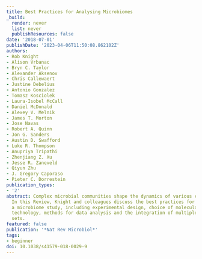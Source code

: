 ```yaml
---
title: Best Practices for Analysing Microbiomes
_build:
  render: never
  list: never
  publishResources: false
date: '2018-07-01'
publishDate: '2023-04-06T11:50:08.862102Z'
authors:
- Rob Knight
- Alison Vrbanac
- Bryn C. Taylor
- Alexander Aksenov
- Chris Callewaert
- Justine Debelius
- Antonio Gonzalez
- Tomasz Kosciolek
- Laura-Isobel McCall
- Daniel McDonald
- Alexey V. Melnik
- James T. Morton
- Jose Navas
- Robert A. Quinn
- Jon G. Sanders
- Austin D. Swafford
- Luke R. Thompson
- Anupriya Tripathi
- Zhenjiang Z. Xu
- Jesse R. Zaneveld
- Qiyun Zhu
- J. Gregory Caporaso
- Pieter C. Dorrestein
publication_types:
- '2'
abstract: Complex microbial communities shape the dynamics of various environments.
  In this Review, Knight and colleagues discuss the best practices for performing
  a microbiome study, including experimental design, choice of molecular analysis
  technology, methods for data analysis and the integration of multiple omics data
  sets.
featured: false
publication: '*Nat Rev Microbiol*'
tags:
- beginner
doi: 10.1038/s41579-018-0029-9
---
```


